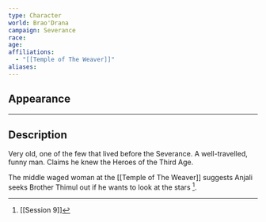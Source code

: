 ```yaml
---
type: Character
world: Brao'Drana
campaign: Severance
race: 
age: 
affiliations:
  - "[[Temple of The Weaver]]"
aliases: 
---
```

## Appearance


---

## Description

Very old, one of the few that lived before the Severance.
A well-travelled, funny man. Claims he knew the Heroes of the Third Age.

The middle waged woman at the [[Temple of The Weaver]] suggests Anjali seeks Brother Thimul out if he wants to look at the stars [^1].

[^1]: [[Session 9]]